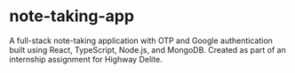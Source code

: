 # note-taking-app
A full-stack note-taking application with OTP and Google authentication built using React, TypeScript, Node.js, and MongoDB. Created as part of an internship assignment for Highway Delite.
